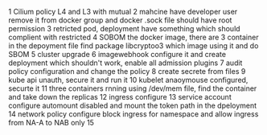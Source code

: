 
1 Cilium policy L4 and L3 with mutual
2 mahcine have developer user remove it from docker group and docker .sock file should have root permission
3 retricted pod, deployment have something which should complient with restricted
4 SOBOM the docker image, there are 3 container in the depoyment file find package libcryptoo3 which image using it and do SBOM
5 cluster upgrade
6 imagewebhook configure it and create deployment which shouldn't work, enable all admission plugins
7 audit policy configuration and change the policy
8 create secrete from files
9 kube api unauth, secure it and run it 
10 kubelet anaoymouse configured, securte it
11 three containers rnning using /dev/mem file, find the container and take down the replicas
12 ingress configure
13 service account configure automount disabled and mount the token path in the dpeloyment
14 network policy configure block ingress for namespace and allow ingress from NA-A to NAB only
15
